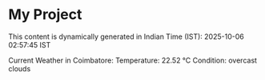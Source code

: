 # My Project

This content is dynamically generated in Indian Time (IST): 2025-10-06 02:57:45 IST


Current Weather in Coimbatore:
Temperature: 22.52 °C
Condition: overcast clouds
